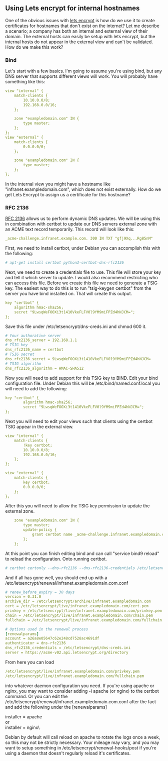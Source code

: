 ## Using Lets encrypt for internal hostnames

One of the obvious issues with [lets encrypt](https://letsencrypt.org/) is how do we use it to create certificates for hostnames that don't exist on the internet?  Let me describe a scenario; a company has both an internal and external view of their
domain. The external hosts can easily be setup with lets encrypt, but the internal hosts do not appear in the external view and can't be validated. How do we make this work?  

### Bind

Let's start with a few basics. I'm going to assume you're using bind, but any DNS server that supports different views will work. You will probably have something like this:

```yaml
view "internal" {
	match-clients { 
		10.10.0.0/8;
		192.168.0.0/16;
	};

	zone "exampledomain.com" IN {
		type master;
	};
};
view "external" {
	match-clients {
		0.0.0.0/0;
	};

	zone "exampledomain.com" IN {
		type master;
	};
};
```

In the internal view you might have a hostname like "infranet.exampledomain.com", which does not exist externally. How do we get Lets Encrypt to assign us a certificate for this hostname?

### RFC 2136

[RFC 2136](https://en.wikipedia.org/wiki/Dynamic_DNS) allows us to perform dynamic DNS updates. We will be using this in combination with certbot to update our DNS servers external zone with an ACME text record temporarily. 
This record will look like this:

```yaml
_acme-challenge.infranet.example.com. 300 IN TXT "gfj9Xq...Rg85nM"
```

First, we need to install certbot, under Debian you can accomplish this with the following:

```yaml
# apt-get install certbot python3-certbot-dns-rfc2136
```

Next, we need to create a credentials file to use. This file will store your key and tell it which server to update. I would also recommend restricting who can access this file. Before we create this file we need
to generate a TSIG key. The easiest way to do this is to run "tsig-keygen certbot" from the server you have bind installed on. That will create this output.

```yaml
key "certbot" {
	algorithm hmac-sha256;
	secret "9LwsqWeFOOXi3t1410VkeFLFV0l9YM9miFPZd4hNJCM=";
};
```

Save this file under /etc/letsencrypt/dns-creds.ini and chmod 600 it.

```yaml
# Your authorative server
dns_rfc2136_server = 192.168.1.1
# TSIG key
dns_rfc2136_name = certbot
# TSIG secret
dns_rfc2136_secret = 9LwsqWeFOOXi3t1410VkeFLFV0l9YM9miFPZd4hNJCM=
# TSIG algorithm
dns_rfc2136_algorithm = HMAC-SHA512
```

Now you will need to add support for this TSIG key to BIND. Edit your bind configuration file. Under Debian this will be /etc/bind/named.conf.local you will need to add the following:

```yaml
key "certbot" {
        algorithm hmac-sha256;
        secret "9LwsqWeFOOXi3t1410VkeFLFV0l9YM9miFPZd4hNJCM=";
};
```

Next you will need to edit your views such that clients using the certbot TSIG appear in the external view.

```yaml
view "internal" {
	match-clients {
		!key certbot;
		10.10.0.0/8;
		192.168.0.0/16;
	};
};

view "external" {
	match-clients {
		key certbot;
		0.0.0.0/0;
	};
};
```

After this you will need to allow the TSIG key permission to update the external zone. 

```yaml
	zone "exampledomain.com" IN {
		type master;
		update-policy {
			grant certbot name _acme-challenge.infranet.exampledomain.com. txt;
		};
	};
```


At this point you can finish editing bind and can call "service bind9 reload" to reload the configuration. Onto running certbot.

```yaml
# certbot certonly --dns-rfc2136 --dns-rfc2136-credentials /etc/letsencrypt/dns-creds.ini -d infranet.exampledomain.com
```

And if all has gone well, you should end up with a /etc/letsencrypt/renewal/infranet.exampledomain.com.conf

```yaml
# renew_before_expiry = 30 days
version = 0.31.0
archive_dir = /etc/letsencrypt/archive/infranet.exampledomain.com
cert = /etc/letsencrypt/live/infranet.exampledomain.com/cert.pem
privkey = /etc/letsencrypt/live/infranet.exampledomain.com/privkey.pem
chain = /etc/letsencrypt/live/infranet.exampledomain.com/chain.pem
fullchain = /etc/letsencrypt/live/infranet.exampledomain.com/fullchain.pem

# Options used in the renewal process
[renewalparams]
account = a26a8e05647c62e248cd7528ac4691df
authenticator = dns-rfc2136
dns_rfc2136_credentials = /etc/letsencrypt/dns-creds.ini
server = https://acme-v02.api.letsencrypt.org/directory
```

From here you can load

```yaml
/etc/letsencrypt/live/infranet.exampledomain.com/privkey.pem
/etc/letsencrypt/live/infranet.exampledomain.com/fullchain.pem
```

into whatever daemon configuration you need. If you're using apache or nginx, you may want to consider adding -i apache (or nginx) to the certbot command. Or you can edit the /etc/letsencrypt/renewal/infranet.exampledomain.com.conf after the fact and add the following under the [renewalparams]

installer = apache\
or\
installer = nginx\

Debian by default will call reload on apache to rotate the logs once a week, so this may not be strictly necessary. Your mileage may vary, and you may want to setup something in /etc/letsencrypt/renewal-hooks/post if
you're using a daemon that doesn't regularly reload it's certificates.
